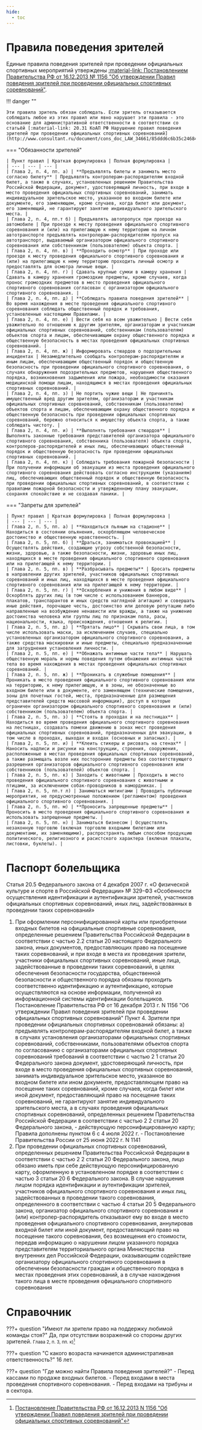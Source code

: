 ```yaml
---
hide:
  - toc
---
```


# Правила поведения зрителей

Единые правила поведения зрителей при проведении официальных спортивных мероприятий утверждены [:material-link: Постановлением Правительства РФ от 16.12.2013 № 1156 "Об утверждении Правил поведения зрителей при проведении официальных спортивных соревнований"](http://www.consultant.ru/document/cons_doc_LAW_155773/ee0c3b6ed2cc523c9db7d310b9689612287de1bd/).

!!! danger ""

    Эти правила зритель обязан соблюдать. Если зритель отказывается соблюдать любое из этих правил или явно нарушает эти правила - это основание для административной ответственности в соответствии со статьёй [:material-link: 20.31 КоАП РФ Нарушение правил поведения зрителей при проведении официальных спортивных соревнований](http://www.consultant.ru/document/cons_doc_LAW_34661/85ddd6c6b35c2468435b835ce56d5706d16eac00/).

=== "Обязанности зрителей"

    | Пункт правил | Краткая формулировка | Полная формулировка |
    | --- | --- | --- |
    | Глава 2, п. 4, пп. а) | **Предъявлять билеты и занимать место согласно билету** | Предъявлять контролерам-распорядителям входной билет, а также в случаях, установленных решением Правительства Российской Федерации, документ, удостоверяющий личность, при входе в место проведения официальных спортивных соревнований, занимать индивидуальное зрительское место, указанное во входном билете или документе, его заменяющем, кроме случаев, когда билет или документ, его заменяющий, не гарантируют занятие индивидуального зрительского места. |
    | Глава 2, п. 4, пп.т б) | Предъявлять автопропуск при проезде на автомобиле | При проезде к месту проведения официального спортивного соревнования и (или) на прилегающую к нему территорию на личном автотранспорте предъявлять контролерам-распорядителям пропуск на автотранспорт, выдаваемый организатором официального спортивного соревнования или собственником (пользователем) объекта спорта. |
    | Глава 2, п. 4, пп. в) | **Проходить осмотр** | При проходе или проезде к месту проведения официального спортивного соревнования и (или) на прилегающую к нему территорию проходить личный осмотр и предоставлять для осмотра личные вещи. |
    | Глава 2, п. 4, пп. г) | Сдавать крупные сумки в камеру хранения | Сдавать в камеру хранения громоздкие предметы, кроме случаев, когда пронос громоздких предметов в место проведения официального спортивного соревнования согласован с организатором официального спортивного соревнования. |
    | Глава 2, п. 4, пп. д) | **Соблюдать правила поведения зрителей** | Во время нахождения в месте проведения официального спортивного соревнования соблюдать общественный порядок и требования, установленные настоящими Правилами. |
    | Глава 2, п. 4, пп. е) | Вести себя ко всем уважительно | Вести себя уважительно по отношению к другим зрителям, организаторам и участникам официальных спортивных соревнований, собственникам (пользователям) объектов спорта и лицам, обеспечивающим охрану общественного порядка и общественную безопасность в местах проведения официальных спортивных соревнований. |
    | Глава 2, п. 4, пп. ж) | Информировать стюардов о подозрительных инцидентах | Незамедлительно сообщать контролерам-распорядителям и иным лицам, обеспечивающим общественный порядок и общественную безопасность при проведении официального спортивного соревнования, о случаях обнаружения подозрительных предметов, нарушения общественного порядка, возникновения задымления или пожара, необходимости оказания медицинской помощи лицам, находящимся в местах проведения официальных спортивных соревнований. |
    | Глава 2, п. 4, пп. з) | Не портить чужие вещи | Не причинять имущественный вред другим зрителям, организаторам и участникам официальных спортивных соревнований, собственникам (пользователям) объектов спорта и лицам, обеспечивающим охрану общественного порядка и общественную безопасность при проведении официальных спортивных соревнований, бережно относиться к имуществу объекта спорта, а также соблюдать чистоту. |
    | Глава 2, п. 4, пп. и) | **Выполнять требования стюардов** | Выполнять законные требования представителей организатора официального спортивного соревнования, собственника (пользователя) объекта спорта, контролеров-распорядителей и иных лиц, обеспечивающих общественный порядок и общественную безопасность при проведении официальных спортивных соревнований. |
    | Глава 2, п. 4, пп. к) | Соблюдать требования пожарной безопасности | При получении информации об эвакуации из места проведения официального спортивного соревнования действовать согласно инструкциям (указаниям) лиц, обеспечивающих общественный порядок и общественную безопасность при проведении официальных спортивных соревнований, в соответствии с правилами пожарной безопасности и утвержденному плану эвакуации, сохраняя спокойствие и не создавая паники. |


=== "Запреты для зрителей"

    | Пункт правил | Краткая формулировка | Полная формулировка |
    | --- | --- | --- |
    | Глава 2, п. 5, пп. а) | **Находиться пьяным на стадионе** | Находиться в состоянии опьянения, оскорбляющем человеческое достоинство и общественную нравственность. |
    | Глава 2, п. 5, пп. б) | **Драться, заниматься провокацией** | Осуществлять действия, создающие угрозу собственной безопасности, жизни, здоровью, а также безопасности, жизни, здоровью иных лиц, находящихся в месте проведения официального спортивного соревнования или на прилегающей к нему территории. |
    | Глава 2, п. 5, пп. в) | **Разбрасывать предметы** | Бросать предметы в направлении других зрителей, участников официальных спортивных соревнований и иных лиц, находящихся в месте проведения официального спортивного соревнования или на прилегающей к нему территории. |
    | Глава 2, п. 5, пп. г) | **Оскорбления и унижения в любом виде** | Оскорблять других лиц (в том числе с использованием баннеров, плакатов, транспарантов и иных средств наглядной агитации) и совершать иные действия, порочащие честь, достоинство или деловую репутацию либо направленные на возбуждение ненависти или вражды, а также на унижение достоинства человека или группы лиц по признакам пола, расы, национальности, языка, происхождения, отношения к религии. |
    | Глава 2, п. 5, пп. д) | **Прятать лицо** | Скрывать свои лица, в том числе использовать маски, за исключением случаев, специально установленных организатором официального спортивного соревнования, а также средства маскировки и иные предметы, специально предназначенные для затруднения установления личности. |
    | Глава 2, п. 5, пп. е) | **Обнажать интимные части тела** | Нарушать общественную мораль и нормы поведения путем обнажения интимных частей тела во время нахождения в местах проведения официальных спортивных соревнований. |
    | Глава 2, п. 5, пп. ж) | **Проникать в служебные помещения** | Проникать в место проведения официального спортивного соревнования или на территорию, к нему прилегающую, и в зоны, не обозначенные во входном билете или в документе, его заменяющем (технические помещения, зоны для почетных гостей, места, предназначенные для размещения представителей средств массовой информации), доступ в которые ограничен организатором официального спортивного соревнования и (или) собственником (пользователем) объекта спорта. |
    | Глава 2, п. 5, пп. з) | **Стоять в проходах и на лестницах** | Находиться во время проведения официального спортивного соревнования на лестницах, создавать помехи движению в зонах мест проведения официальных спортивных соревнований, предназначенных для эвакуации, в том числе в проходах, выходах и входах (основных и запасных). |
    | Глава 2, п. 5, пп. и) | **Клеить стикеры и рисовать на стенах** | Наносить надписи и рисунки на конструкции, строения, сооружения, расположенные в местах проведения официальных спортивных соревнований, а также размещать возле них посторонние предметы без соответствующего разрешения организаторов официального спортивного соревнования или собственников (пользователей) объектов спорта. |
    | Глава 2, п. 5, пп. к) | Заходить с животными | Проходить в место проведения официального спортивного соревнования с животными и птицами, за исключением собак-проводников в намордниках. |
    | Глава 2, п. 5, пп.т л) | Заниматься митингами | Проводить публичные мероприятия, не предусмотренные положением (регламентом) проведения официального спортивного соревнования. |
    | Глава 2, п. 5, пп. м) | **Проносить запрещенные предметы** | Проносить в место проведения официального спортивного соревнования и использовать запрещенные предметы. |
    | Глава 2, п. 5, пп. н) | Заниматься бизнесом | Осуществлять незаконную торговлю (включая торговлю входными билетами или документами, их заменяющими), распространять любым способом продукцию политического, религиозного и расистского характера (включая плакаты, листовки, буклеты). |

# Паспорт болельщика

Статья 20.5 Федерального закона от 4 декабря 2007 г. «О физической культуре и спорте в Российской Федерации» № 329-ФЗ «Особенности осуществления идентификации и аутентификации зрителей, участников официальных спортивных соревнований, иных лиц, задействованных в проведении таких соревнований»
1. При оформлении персонифицированной карты или приобретении входных билетов на официальные спортивные соревнования, определенные решением Правительства Российской Федерации в соответствии с частью 2.2 статьи 20 настоящего Федерального закона, иных документов, предоставляющих право на посещение таких соревнований, и при входе в места их проведения зрители, участники официальных спортивных соревнований, иные лица, задействованные в проведении таких соревнований, в целях обеспечения безопасности государства, общественной безопасности и общественного порядка обязаны проходить соответственно идентификацию и аутентификацию, которые осуществляются на основе информации, полученной из информационной системы идентификации болельщиков.
Постановление Правительства РФ от 16 декабря 2013 г. N 1156 "Об утверждении Правил поведения зрителей при проведении официальных спортивных соревнований" 
Пункт 4. Зрители при проведении официальных спортивных соревнований обязаны:
а) предъявлять контролерам-распорядителям входной билет, а также в случаях установления организаторами официальных спортивных соревнований, собственниками, пользователями объектов спорта по согласованию с организаторами официальных спортивных соревнований требований в соответствии с частью 2 1 статьи 20 Федерального закона документ, удостоверяющий личность, при входе в место проведения официальных спортивных соревнований, занимать индивидуальное зрительское место, указанное во входном билете или ином документе, предоставляющем право на посещение таких соревнований, кроме случаев, когда билет или иной документ, предоставляющий право на посещение таких соревнований, не гарантируют занятие индивидуального зрительского места, а в случаях проведения официальных спортивных соревнований, определенных решением Правительства Российской Федерации в соответствии с частью 2 2 статьи 20 Федерального закона, - действующую персонифицированную карту;
Правила дополнены пунктом 6 с 4 июля 2022 г. - Постановление Правительства России от 25 июня 2022 г. N 1141
6. При проведении официальных спортивных соревнований, определенных решением Правительства Российской Федерации в соответствии с частью 2 2 статьи 20 Федерального закона, лицо обязано иметь при себе действующую персонифицированную карту, оформленную в установленном порядке в соответствии с частью 3 статьи 20 6 Федерального закона. В случае нарушения лицом порядка идентификации и аутентификации зрителей, участников официального спортивного соревнования и иных лиц, задействованных в проведении такого соревнования, определенного в соответствии с частью 4 статьи 20 5 Федерального закона, организатор официального спортивного соревнования и (или) контролер-распорядитель отказывают ему во входе в место проведения официального спортивного соревнования, аннулировав входной билет или иной документ, предоставляющий право на посещение такого соревнования, без возмещения его стоимости, передав информацию о нарушении лицом указанного порядка представителям территориального органа Министерства внутренних дел Российской Федерации, оказывающим содействие организатору официального спортивного соревнования в обеспечении безопасности граждан и общественного порядка в местах проведения этих соревнований, а в случае нахождения такого лица в месте проведения официального спортивного соревнования 

# Справочник

???+ question "Имеют ли зрители право на поддержку любимой команды стоя?"
    Да, при отсутствии возражений со стороны других зрителей. <small>Глава 2, п. 3, пп. к)[^1]</small>

[^1]: [Постановление Правительства РФ от 16.12.2013 N 1156 "Об утверждении Правил поведения зрителей при проведении официальных спортивных соревнований"](ttp://www.consultant.ru/document/cons_doc_LAW_155773/ee0c3b6ed2cc523c9db7d310b9689612287de1bd/)

???+ question "С какого возраста начинается административная ответственность?"
    16 лет.
    
    
???+ question "Где можно найти Правила поведения зрителей?"
    - Перед кассами по продаже входных билетов.
    - Перед входами в места проведения спортивного соревнования.
    - Перед входами на трибуны и в сектора.
